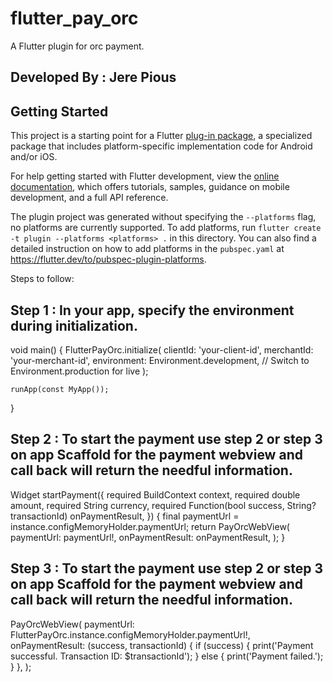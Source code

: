# flutter_pay_orc

A Flutter plugin for orc payment.

## Developed By : Jere Pious

## Getting Started

This project is a starting point for a Flutter
[plug-in package](https://flutter.dev/to/develop-plugins),
a specialized package that includes platform-specific implementation code for
Android and/or iOS.

For help getting started with Flutter development, view the
[online documentation](https://docs.flutter.dev), which offers tutorials,
samples, guidance on mobile development, and a full API reference.

The plugin project was generated without specifying the `--platforms` flag, no platforms are currently supported.
To add platforms, run `flutter create -t plugin --platforms <platforms> .` in this directory.
You can also find a detailed instruction on how to add platforms in the `pubspec.yaml` at https://flutter.dev/to/pubspec-plugin-platforms.

Steps to follow:

## Step 1 : In your app, specify the environment during initialization.

void main() {
    FlutterPayOrc.initialize(
        clientId: 'your-client-id',
        merchantId: 'your-merchant-id',
        environment: Environment.development, // Switch to Environment.production for live
    );

    runApp(const MyApp());
}

## Step 2 : To start the payment use step 2 or step 3 on app Scaffold for the payment webview and call back will return the needful information.

Widget startPayment({
    required BuildContext context,
    required double amount,
    required String currency,
    required Function(bool success, String? transactionId) onPaymentResult,
    }) {
        final paymentUrl = instance.configMemoryHolder.paymentUrl;
        return PayOrcWebView(
        paymentUrl: paymentUrl!,
        onPaymentResult: onPaymentResult,
    );
}

## Step 3 : To start the payment use step 2 or step 3 on app Scaffold for the payment webview and call back will return the needful information.

PayOrcWebView(
    paymentUrl: FlutterPayOrc.instance.configMemoryHolder.paymentUrl!,
    onPaymentResult: (success, transactionId) {
        if (success) {
            print('Payment successful. Transaction ID: $transactionId');
        } else {
            print('Payment failed.');
        }
    },
);